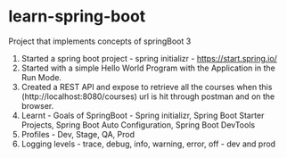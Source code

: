 # learn-spring-boot
Project that implements concepts of springBoot 3

1. Started a spring boot project - spring initializr - https://start.spring.io/
2. Started with a simple Hello World Program with the Application in the Run Mode.
3. Created a REST API and expose to retrieve all the courses when this (http://localhost:8080/courses) url is hit through postman and on the browser.
4. Learnt - Goals of SpringBoot - Spring initializr, Spring Boot Starter Projects, Spring Boot Auto Configuration, Spring Boot DevTools
5. Profiles - Dev, Stage, QA, Prod
6. Logging levels - trace, debug, info, warning, error, off - dev and prod